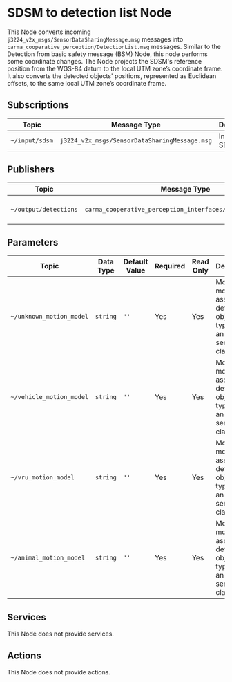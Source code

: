 # SDSM to detection list Node

This Node converts incoming `j3224_v2x_msgs/SensorDataSharingMessage.msg` messages into
`carma_cooperative_perception/DetectionList.msg` messages. Similar to the Detection from basic safety message (BSM)
Node, this node performs some coordinate changes. The Node projects the SDSM's reference position from the WGS-84 datum
to the local UTM zone’s coordinate frame. It also converts the detected objects' positions, represented as Euclidean
offsets, to the same local UTM zone’s coordinate frame.

## Subscriptions

| Topic          | Message Type                                  | Description    |
| -------------- | --------------------------------------------- | -------------- |
| `~/input/sdsm` | `j3224_v2x_msgs/SensorDataSharingMessage.msg` | Incoming SDSMs |

## Publishers

| Topic                 | Message Type                                                | Frequency           | Description              |
| --------------------- | ----------------------------------------------------------- | ------------------- | ------------------------ |
| `~/output/detections` | `carma_cooperative_perception_interfaces/DetectionList.msg` | Subscription-driven | Outgoing detection lists |

## Parameters

| Topic                    | Data Type | Default Value | Required | Read Only | Description                                                                    |
| ------------------------ | --------- | ------------- | -------- | --------- | ------------------------------------------------------------------------------ |
| `~/unknown_motion_model` | `string`  | `''`          | Yes      | Yes       | Motion model assigned to detected object types with an `UNKNOWN` sematic class |
| `~/vehicle_motion_model` | `string`  | `''`          | Yes      | Yes       | Motion model assigned to detected object types with an `VEHICLE` sematic class |
| `~/vru_motion_model`     | `string`  | `''`          | Yes      | Yes       | Motion model assigned to detected object types with an `VRU` sematic class     |
| `~/animal_motion_model`  | `string`  | `''`          | Yes      | Yes       | Motion model assigned to detected object types with an `ANIMAL` sematic class  |

## Services

This Node does not provide services.

## Actions

This Node does not provide actions.
